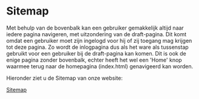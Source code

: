 # Sitemap

Met behulp van de bovenbalk kan een gebruiker gemakkelijk altijd naar iedere pagina navigeren, met uitzondering van de draft-pagina.
Dit komt omdat een gebruiker moet zijn ingelogd voor hij of zij toegang mag krijgen tot deze pagina. Zo wordt de inlogpagina dus als het ware als tussenstap gebruikt voor
een gebruiker bij de draft-pagina kan komen. Dit is ook de enige pagina zonder bovenbalk, echter heeft het wel een 'Home' knop waarmee terug naar de homepagina (index.html)
genavigeerd kan worden.

Hieronder ziet u de Sitemap van onze website:

[Sitemap](docs/fotos/Sitemap.jpg)
